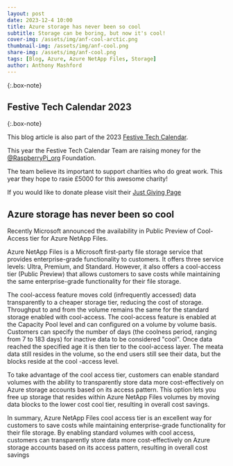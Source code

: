 ```yaml
---
layout: post
date: 2023-12-4 10:00
title: Azure storage has never been so cool
subtitle: Storage can be boring, but now it's cool! 
cover-img: /assets/img/anf-cool-arctic.png
thumbnail-img: /assets/img/anf-cool.png
share-img: /assets/img/anf-cool.png
tags: [Blog, Azure, Azure NetApp Files, Storage]
author: Anthony Mashford
---
```

{:.box-note}
## Festive Tech Calendar 2023

{:.box-note}

This blog article is also part of the 2023 [Festive Tech Calendar](https://festivetechcalendar.com/). 

This year the Festive Tech Calendar Team are raising money for the [@RaspberryPi_org](https://www.raspberrypi.org/donate/) Foundation.

The team believe its important to support charities who do great work. This year they hope to rasie £5000 for this awesome charity!

If you would like to donate please visit their [Just Giving Page](https://www.justgiving.com/page/festive-tech-calendar-2023)


## Azure storage has never been so cool

Recently Microsoft announced the availability in Public Preview of Cool-Access tier for Azure NetApp Files.

Azure NetApp Files is a Microsoft first-party file storage service that provides enterprise-grade functionality to customers. It offers three service levels: Ultra, Premium, and Standard. However, it also offers a cool-access tier (Public Preview) that allows customers to save costs while maintaining the same enterprise-grade functionality for their file storage.

The cool-access feature moves cold (infrequently accessed) data transparently to a cheaper storage tier, reducing the cost of storage. Throughput to and from the volume remains the same for the standard storage enabled with cool-access. The cool-access feature is enabled at the Capacity Pool level and can configured on a volume by volume basis. Customers can specify the number of days (the coolness period, ranging from 7 to 183 days) for inactive data to be considered "cool". Once data reached the specified age it is then tier to the cool-access layer. The meata data still resides in the volume, so the end users still see their data, but the blocks reside at the cool -access level.

To take advantage of the cool access tier, customers can enable standard volumes with the ability to transparently store data more cost-effectively on Azure storage accounts based on its access pattern. This option lets you free up storage that resides within Azure NetApp Files volumes by moving data blocks to the lower cost cool tier, resulting in overall cost savings.

In summary, Azure NetApp Files cool access tier is an excellent way for customers to save costs while maintaining enterprise-grade functionality for their file storage. By enabling standard volumes with cool access, customers can transparently store data more cost-effectively on Azure storage accounts based on its access pattern, resulting in overall cost savings 
